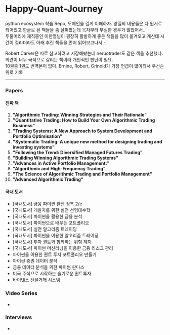 # Happy-Quant-Journey
python ecosystem 학습 Repo, 도메인을 깊게 이해하자. 양질의 내용들은 다 원서로 되어있고 한글로 된 책들을 좀 살펴봤는데 목차부터 부실한 경우가 많았어서..  
두물머리에 재직중인 이한열님이 굉장히 활발하게 좋은 책들을 많이 옮겨오고 계신데 시간이 걸리더라도 아래 추린 책들을 먼저 읽어보고나서 -   

Robert Carver은 따로 참고하려고 저장해놨는데 neruotrader도 같은 책을 추천했다. 의견이 너무 극적으로 갈리는 책이라 개인적인 판단이 필요.  
10권중 1권도 번역본이 없다. Ernine, Robert, Grinold가 가장 언급이 많이되서 우선순위로 기록

<hr>

### Papers
#### 진짜 책
1. **"Algorithmic Trading: Winning Strategies and Their Rationale"**
2. **"Quantitative Trading: How to Build Your Own Algorithmic Trading Business"**
3. **"Trading Systems: A New Approach to System Development and Portfolio Optimisation"**
4. **"Systematic Trading: A unique new method for designing trading and investing systems"**
5. **"Following the Trend: Diversified Managed Futures Trading"**
6. **"Building Winning Algorithmic Trading Systems"**
7. **"Advances in Active Portfolio Management:"**
8. **"Algorithmic and High-Frequency Trading"**
9. **"The Science of Algorithmic Trading and Portfolio Management"**
10. **"Advanced Algorithmic Trading"**

#### 국내 도서
- [국내도서] 금융 파이썬 완전 정복 2/e
- [국내도서] 개발자를 위한 실전 선형대수학 
- [국내도서] 파이썬을 활용한 금융 분석
- [국내도서] 파이썬으로 배우는 포트폴리오
- [국내도서] 실전 알고리즘 트레이딩
- [국내도서] 파이썬을 이용한 알고리즘 트레이딩
- [국내도서] 투자 퀀트와 함께하는 위험 헤지
- [국내도서] 파이썬 머신러닝을 이용한 금융 리스크 관리
- 파이썬을 이용한 퀀트 투자 포트폴리오 만들기
- 파이썬 증권 데이터 분석
- 금융 데이터 분석을 위한 파이썬 판다스
- 미국 주식으로 시작하는 슬기로운 퀀트투자 
- 바이낸스 선물거래 시스템

### Video Series
- 

### Interviews
- 
